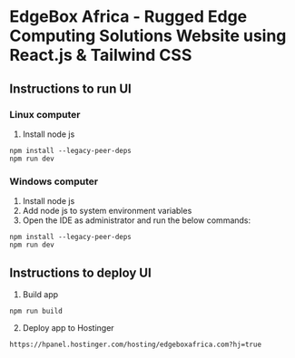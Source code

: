 # EdgeBox Africa - Rugged Edge Computing Solutions Website using React.js & Tailwind CSS
## Instructions to run UI
### Linux computer 

1. Install node js

```
npm install --legacy-peer-deps
npm run dev
```
### Windows computer 

1. Install node js
2. Add node js to system environment variables
3. Open the IDE as administrator and run the below commands:

```
npm install --legacy-peer-deps
npm run dev
```

## Instructions to deploy UI
1. Build app
```
npm run build
```
2. Deploy app to Hostinger
```
https://hpanel.hostinger.com/hosting/edgeboxafrica.com?hj=true
```